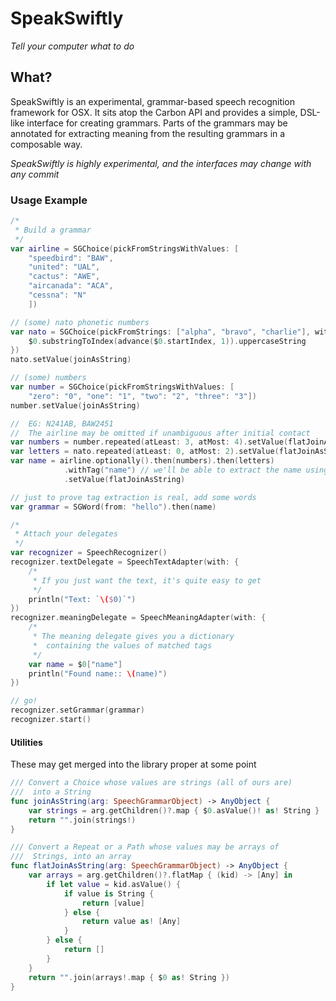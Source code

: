 SpeakSwiftly
============

*Tell your computer what to do*

## What?

SpeakSwiftly is an experimental, grammar-based speech recognition framework for 
OSX. It sits atop the Carbon API and provides a simple, DSL-like interface for
creating grammars. Parts of the grammars may be annotated for extracting meaning
from the resulting grammars in a composable way.

*SpeakSwiftly is highly experimental, and the interfaces may change with any commit*

### Usage Example

```swift
/*
 * Build a grammar
 */
var airline = SGChoice(pickFromStringsWithValues: [
    "speedbird": "BAW",
    "united": "UAL",
    "cactus": "AWE",
    "aircanada": "ACA",
    "cessna": "N"
    ])

// (some) nato phonetic numbers
var nato = SGChoice(pickFromStrings: ["alpha", "bravo", "charlie"], withValues: {
    $0.substringToIndex(advance($0.startIndex, 1)).uppercaseString
})
nato.setValue(joinAsString)

// (some) numbers
var number = SGChoice(pickFromStringsWithValues: [
    "zero": "0", "one": "1", "two": "2", "three": "3"])
number.setValue(joinAsString)

//  EG: N241AB, BAW2451
//  The airline may be omitted if unambiguous after initial contact
var numbers = number.repeated(atLeast: 3, atMost: 4).setValue(flatJoinAsString)
var letters = nato.repeated(atLeast: 0, atMost: 2).setValue(flatJoinAsString)
var name = airline.optionally().then(numbers).then(letters)
            .withTag("name") // we'll be able to extract the name using this tag
            .setValue(flatJoinAsString)

// just to prove tag extraction is real, add some words
var grammar = SGWord(from: "hello").then(name)
```

```swift
/*
 * Attach your delegates
 */
var recognizer = SpeechRecognizer()
recognizer.textDelegate = SpeechTextAdapter(with: { 
    /*
     * If you just want the text, it's quite easy to get
     */
    println("Text: `\($0)`") 
})
recognizer.meaningDelegate = SpeechMeaningAdapter(with: { 
    /*
     * The meaning delegate gives you a dictionary
     *  containing the values of matched tags
     */
    var name = $0["name"]
    println("Found name:: \(name)") 
})

// go!
recognizer.setGrammar(grammar)
recognizer.start()
```

#### Utilities

These may get merged into the library proper at some point

```swift
/// Convert a Choice whose values are strings (all of ours are)
///  into a String
func joinAsString(arg: SpeechGrammarObject) -> AnyObject {
    var strings = arg.getChildren()?.map { $0.asValue()! as! String }
    return "".join(strings!)
}

/// Convert a Repeat or a Path whose values may be arrays of
///  Strings, into an array
func flatJoinAsString(arg: SpeechGrammarObject) -> AnyObject {
    var arrays = arg.getChildren()?.flatMap { (kid) -> [Any] in
        if let value = kid.asValue() {
            if value is String {
                return [value]
            } else {
                return value as! [Any]
            }
        } else {
            return []
        }
    }
    return "".join(arrays!.map { $0 as! String })
}

```


